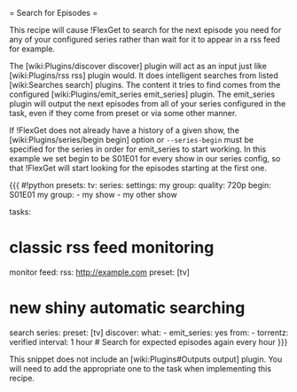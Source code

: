 = Search for Episodes =

This recipe will cause !FlexGet to search for the next episode you need for any of your configured series rather than wait for it to appear in a rss feed for example.

The [wiki:Plugins/discover discover] plugin will act as an input just like [wiki:Plugins/rss rss] plugin would. It does intelligent searches from listed [wiki:Searches search] plugins. The content it tries to find comes from the configured [wiki:Plugins/emit_series emit_series] plugin. The emit_series plugin will output the next episodes from all of your series configured in the task, even if they come from preset or via some other manner.

If !FlexGet does not already have a history of a given show, the [wiki:Plugins/series/begin begin] option or `--series-begin` must be specified for the series in order for emit_series to start working. In this example we set begin to be S01E01 for every show in our series config, so that !FlexGet will start looking for the episodes starting at the first one.

{{{ #!python
presets:
  tv:
    series:
      settings:
        my group:
          quality: 720p
          begin: S01E01
      my group:
        - my show
        - my other show

tasks:
  # classic rss feed monitoring
  monitor feed:
    rss: http://example.com
    preset: [tv]

  # new shiny automatic searching
  search series:
    preset: [tv]
    discover:
      what:
        - emit_series: yes
      from:
        - torrentz: verified
      interval: 1 hour  # Search for expected episodes again every hour
}}}

This snippet does not include an [wiki:Plugins#Outputs output] plugin. You will need to add the appropriate one to the task when implementing this recipe.
